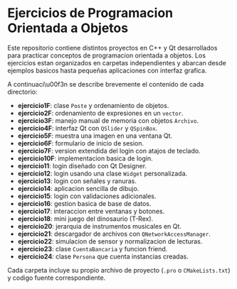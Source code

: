 # Ejercicios de Programacion Orientada a Objetos

Este repositorio contiene distintos proyectos en C++ y Qt desarrollados para practicar conceptos de programacion orientada a objetos. Los ejercicios estan organizados en carpetas independientes y abarcan desde ejemplos basicos hasta pequeñas aplicaciones con interfaz grafica.

A continuaci\u00f3n se describe brevemente el contenido de cada directorio:

- **ejercicio1F**: clase `Poste` y ordenamiento de objetos.
- **ejercicio2F**: ordenamiento de expresiones en un `vector`.
- **ejercicio3F**: manejo manual de memoria con objetos `Archivo`.
- **ejercicio4F**: interfaz Qt con `QSlider` y `QSpinBox`.
- **ejercicio5F**: muestra una imagen en una ventana Qt.
- **ejercicio6F**: formulario de inicio de sesion.
- **ejercicio7F**: version extendida del login con atajos de teclado.
- **ejercicio10F**: implementacion basica de login.
- **ejercicio11**: login diseñado con Qt Designer.
- **ejercicio12**: login usando una clase `Widget` personalizada.
- **ejercicio13**: login con señales y ranuras.
- **ejercicio14**: aplicacion sencilla de dibujo.
- **ejercicio15**: login con validaciones adicionales.
- **ejercicio16**: gestion basica de base de datos.
- **ejercicio17**: interaccion entre ventanas y botones.
- **ejercicio18**: mini juego del dinosaurio (T-Rex).
- **ejercicio20**: jerarquia de instrumentos musicales en Qt.
- **ejercicio21**: descargador de archivos con `QNetworkAccessManager`.
- **ejercicio22**: simulacion de sensor y normalizacion de lecturas.
- **ejercicio23**: clase `CuentaBancaria` y funcion friend.
- **ejercicio24**: clase `Persona` que cuenta instancias creadas.

Cada carpeta incluye su propio archivo de proyecto (`.pro` o `CMakeLists.txt`) y codigo fuente correspondiente.
